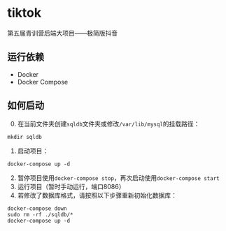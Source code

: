 # tiktok
第五届青训营后端大项目——极简版抖音

## 运行依赖
- Docker
- Docker Compose
## 如何启动
0. 在当前文件夹创建`sqldb`文件夹或修改`/var/lib/mysql`的挂载路径：
```shell
mkdir sqldb
```
1. 启动项目：
```shell
docker-compose up -d
```
2. 暂停项目使用`docker-compose stop`，再次启动使用`docker-compose start`
3. 运行项目（暂时手动运行，端口8086）
4. 若修改了数据库格式，请按照以下步骤重新初始化数据库：
```shell
docker-compose down
sudo rm -rf ./sqldb/*
docker-compose up -d
```
